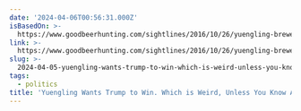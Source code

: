 ```yaml
---
date: '2024-04-06T00:56:31.000Z'
isBasedOn: >-
  https://www.goodbeerhunting.com/sightlines/2016/10/26/yuengling-brewery-wants-trump-to-win-which-is-weird-unless-you-know-aything-about-them
link: >-
  https://www.goodbeerhunting.com/sightlines/2016/10/26/yuengling-brewery-wants-trump-to-win-which-is-weird-unless-you-know-aything-about-them
slug: >-
  2024-04-05-yuengling-wants-trump-to-win-which-is-weird-unless-you-know-anything-abou
tags:
  - politics
title: 'Yuengling Wants Trump to Win. Which is Weird, Unless You Know Anything Abou'
---
```



